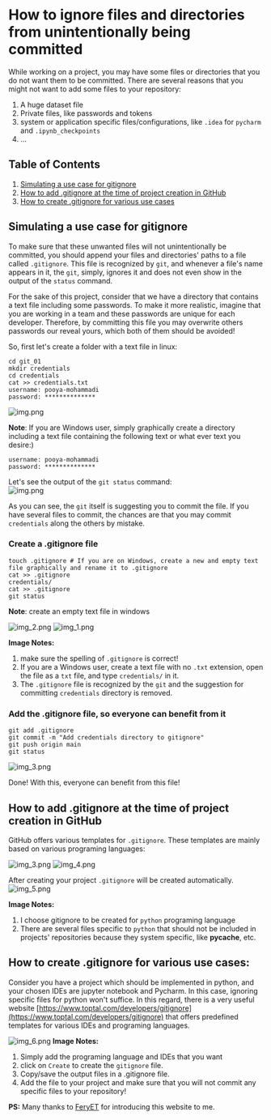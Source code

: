 # How to ignore files and directories from unintentionally being committed

While working on a project, you may have some files or directories that you do not want them to be committed.
There are several reasons that you might not want to add some files to your repository:
1) A huge dataset file
2) Private files, like passwords and tokens
3) system or application specific files/configurations, like `.idea` for `pycharm` and `.ipynb_checkpoints`
4) ...


## Table of Contents
1. [Simulating a use case for gitignore](#simulating-a-use-case-for-gitignore)
2. [How to add .gitignore at the time of project creation in GitHub](#how-to-add-gitignore-at-the-time-of-project-creation-in-github)
3. [How to create .gitignore for various use cases](#how-to-create-gitignore-for-various-use-cases)


## Simulating a use case for gitignore
To make sure that these unwanted files will not unintentionally be committed, you should append your files
and directories' paths to a file called `.gitignore`. This file is recognized by `git`, and whenever a file's 
name appears in it, the `git`, simply, ignores it and does not even show in the output of the `status` command.

For the sake of this project, consider that we have a directory that contains a text file including some passwords. 
To make it more realistic, imagine that you are working in a team and these passwords are unique for each developer. 
Therefore, by committing this file you may overwrite others passwords our reveal yours, which both of them should be 
avoided!


So, first let's create a folder with a text file in linux:</br>
```
cd git_01
mkdir credentials
cd credentials
cat >> credentials.txt
username: pooya-mohammadi
password: **************
```
![img.png](images/gitignore/img.png)

**Note**: If you are Windows user, simply graphically create a directory including a text file containing the following 
text or what ever text you desire:)
```
username: pooya-mohammadi
password: **************
```

Let's see the output of the `git status` command:</br>
![img.png](images/gitignore/img_7.png)

As you can see, the `git` itself is suggesting you to commit the file. If you have several files to commit, the chances 
are that you may commit `credentials` along the others by mistake.

### Create a .gitignore file
```
touch .gitignore # If you are on Windows, create a new and empty text file graphically and rename it to .gitignore
cat >> .gitignore
credentials/
cat >> .gitignore
git status
```
**Note**: create an empty text file in windows

![img_2.png](images/gitignore/img_2.png)
![img_1.png](images/gitignore/img_1.png)

**Image Notes:**
1) make sure the spelling of `.gitignore` is correct!
2) If you are a Windows user, create a text file with no `.txt` extension, open the file as a `txt` file, and type `credentials/` in it. 
3) The `.gitignore` file is recognized by the `git` and the suggestion for committing `credentials` directory is removed.

### Add the .gitignore file, so everyone can benefit from it
```gitignore
git add .gitignore
git commit -m "Add credentials directory to gitignore"
git push origin main
git status
```
![img_3.png](images/gitignore/img_3.png)

Done! With this, everyone can benefit from this file!

## How to add .gitignore at the time of project creation in GitHub
GitHub offers various templates for `.gitignore`. These templates are mainly based on various programing languages:

![img_3.png](images/gitignore/github-gitignore.png)
![img_4.png](images/gitignore/img_4.png)

After creating your project `.gitignore` will be created automatically.
![img_5.png](images/gitignore/img_5.png)

**Image Notes:**
1) I choose gitignore to be created for `python` programing language
2) There are several files specific to `python` that should not be included in projects' repositories because they system specific, like __pycache__, etc.


## How to create .gitignore for various use cases:
Consider you have a project which should be implemented in python, and your chosen IDEs are jupyter notebook and Pycharm.
In this case, ignoring specific files for python won't suffice. In this regard, there is a very useful website [https://www.toptal.com/developers/gitignore](https://www.toptal.com/developers/gitignore) that offers 
predefined templates for various IDEs and programing languages. 

![img_6.png](images/gitignore/img_6.png)
**Image Notes:**
1) Simply add the programing language and IDEs that you want
2) click on `Create` to create the `gitignore` file.
3) Copy/save the output files in a .gitignore file.
4) Add the file to your project and make sure that you will not commit any specific files to your repository!

**PS:** Many thanks to [FeryET](https://github.com/FeryET) for introducing this website to me.


